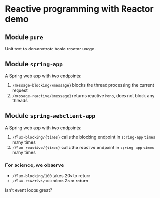 # Reactive programming with Reactor demo

## Module ```pure```

Unit test to demonstrate basic reactor usage.

## Module ```spring-app```

A Spring web app with two endpoints:

1. ```/message-blocking/{message}``` blocks the thread processing the current request
2. ```/message-reactive/{message}``` returns reactive ```Mono```, does not block any threads

## Module ```spring-webclient-app```

A Spring web app with two endpoints:

1. ```/flux-blocking/{times}``` calls the blocking endpoint in ```spring-app``` ```times``` many times.
2. ```/flux-reactive/{times}``` calls the reactive endpoint in ```spring-app``` ```times``` many times.

### For science, we observe

* ```/flux-blocking/100``` takes 20s to return
* ```/flux-reactive/100``` takes 2s to return

Isn't event loops great?
